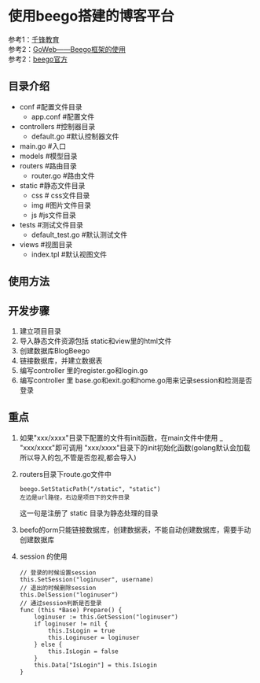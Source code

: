 # 使用beego搭建的博客平台

参考1：[千锋教育](https://github.com/rubyhan1314/Golang-100-Days/tree/master/Day38-41(beego框架开发博客系统))   
参考2：[GoWeb——Beego框架的使用](https://blog.csdn.net/cold___play/article/details/131125246)  
参考2：[beego官方](https://github.com/beego/beedoc/tree/master/zh-CN)

## 目录介绍

- conf   #配置文件目录
	- app.conf #配置文件
- controllers #控制器目录
	- default.go #默认控制器文件
- main.go #入口
- models #模型目录
- routers #路由目录
	- router.go #路由文件
- static #静态文件目录
	- css # css文件目录
	- img #图片文件目录
	- js #js文件目录
- tests #测试文件目录
	- default_test.go #默认测试文件
- views #视图目录
	- index.tpl #默认视图文件

## 使用方法


## 开发步骤

1. 建立项目目录
2. 导入静态文件资源包括 static和view里的html文件
3. 创建数据库BlogBeego
4. 链接数据库，并建立数据表
5. 编写controller 里的register.go和login.go
6. 编写controller 里 base.go和exit.go和home.go用来记录session和检测是否登录

## 重点

1. 如果"xxx/xxxx"目录下配置的文件有init函数，在main文件中使用 _ "xxx/xxxx"即可调用 "xxx/xxxx"目录下的init初始化函数(golang默认会加载所以导入的包,不管是否忽视,都会导入)

2. routers目录下route.go文件中

	```golang
	beego.SetStaticPath("/static", "static")
	左边是url路径，右边是项目下的文件目录
	```
	这一句是注册了 static 目录为静态处理的目录
	
3. beefo的orm只能链接数据库，创建数据表，不能自动创建数据库，需要手动创建数据库
4. session 的使用

	```
	// 登录的时候设置session
	this.SetSession("loginuser", username)
	// 退出的时候删除session
	this.DelSession("loginuser")
	// 通过session判断是否登录
	func (this *Base) Prepare() {
		loginuser := this.GetSession("loginuser")
		if loginuser != nil {
			this.IsLogin = true
			this.Loginuser = loginuser
		} else {
			this.IsLogin = false
		}
		this.Data["IsLogin"] = this.IsLogin
	}
	```
